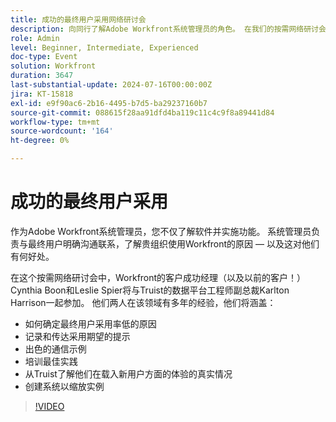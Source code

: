 ```yaml
---
title: 成功的最终用户采用网络研讨会
description: 向同行了解Adobe Workfront系统管理员的角色。 在我们的按需网络研讨会中从Truist了解提高用户采用率、有效沟通和现实见解的提示。
role: Admin
level: Beginner, Intermediate, Experienced
doc-type: Event
solution: Workfront
duration: 3647
last-substantial-update: 2024-07-16T00:00:00Z
jira: KT-15818
exl-id: e9f90ac6-2b16-4495-b7d5-ba29237160b7
source-git-commit: 088615f28aa91dfd4ba119c11c4c9f8a89441d84
workflow-type: tm+mt
source-wordcount: '164'
ht-degree: 0%

---
```


# 成功的最终用户采用

作为Adobe Workfront系统管理员，您不仅了解软件并实施功能。 系统管理员负责与最终用户明确沟通联系，了解贵组织使用Workfront的原因 — 以及这对他们有何好处。

在这个按需网络研讨会中，Workfront的客户成功经理（以及以前的客户！）Cynthia Boon和Leslie Spier将与Truist的数据平台工程师副总裁Karlton Harrison一起参加。 他们两人在该领域有多年的经验，他们将涵盖：

* 如何确定最终用户采用率低的原因
* 记录和传达采用期望的提示
* 出色的通信示例
* 培训最佳实践
* 从Truist了解他们在载入新用户方面的体验的真实情况
* 创建系统以缩放实例

>[!VIDEO](https://video.tv.adobe.com/v/3431012/?learn=on)

